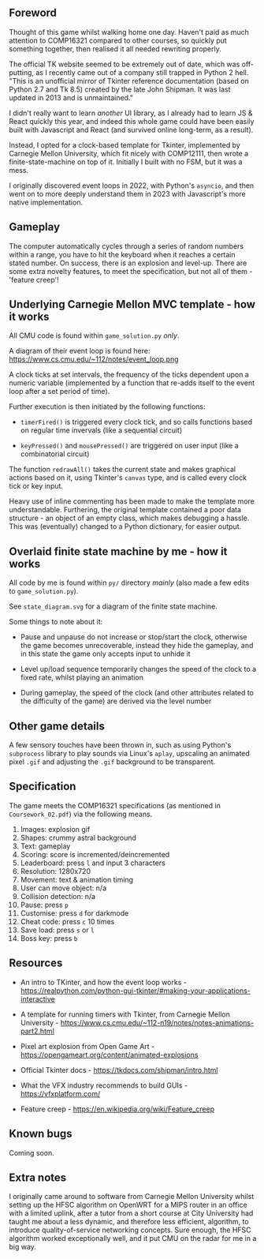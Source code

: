 
##  Foreword

Thought of this game whilst walking home one day. Haven't paid as much
attention to COMP16321 compared to other courses, so quickly put
something together, then realised it all needed rewriting properly.

The official TK website seemed to be extremely out of date, which was
off-putting, as I recently came out of a company still trapped in
Python 2 hell. "This is an unofficial mirror of Tkinter reference
documentation (based on Python 2.7 and Tk 8.5) created by the late
John Shipman.  It was last updated in 2013 and is unmaintained."

I didn't really want to learn *another* UI library, as I already had
to learn JS & React quickly this year, and indeed this whole game
could have been easily built with Javascript and React (and survived
online long-term, as a result).

Instead, I opted for a clock-based template for Tkinter, implemented
by Carnegie Mellon University, which fit nicely with COMP12111, then
wrote a finite-state-machine on top of it. Initially I built with no
FSM, but it was a mess.

I originally discovered event loops in 2022, with Python's `asyncio`,
and then went on to more deeply understand them in 2023 with
Javascript's more native implementation.


##  Gameplay

The computer automatically cycles through a series of random numbers
within a range, you have to hit the keyboard when it reaches a certain
stated number. On success, there is an explosion and level-up. There
are some extra novelty features, to meet the specification, but not
all of them - 'feature creep'!


##  Underlying Carnegie Mellon MVC template - how it works

All CMU code is found within `game_solution.py` *only*.

A diagram of their event loop is found here:
https://www.cs.cmu.edu/~112/notes/event_loop.png

A clock ticks at set intervals, the frequency of the ticks dependent
upon a numeric variable (implemented by a function that re-adds itself
to the event loop after a set period of time).

Further execution is then initiated by the following functions:

- `timerFired()` is triggered every clock tick, and so calls functions
  based on regular time invervals (like a sequential circuit)

- `keyPressed()` and `mousePressed()` are triggered on user input
  (like a combinatorial circuit)

The function `redrawAll()` takes the current state and makes graphical
actions based on it, using Tkinter's `canvas` type, and is called
every clock tick or key input.

Heavy use of inline commenting has been made to make the template more
understandable. Furthering, the original template contained a poor
data structure - an object of an empty class, which makes debugging a
hassle. This was (eventually) changed to a Python dictionary, for
easier output.


##  Overlaid finite state machine by me - how it works

All code by me is found within `py/` directory *mainly* (also made a
few edits to `game_solution.py`).

See `state_diagram.svg` for a diagram of the finite state machine.

Some things to note about it:

- Pause and unpause do not increase or stop/start the clock, otherwise
  the game becomes unrecoverable, instead they hide the gameplay, and
  in this state the game only accepts input to unhide it

- Level up/load sequence temporarily changes the speed of the clock to
  a fixed rate, whilst playing an animation

- During gameplay, the speed of the clock (and other attributes
  related to the difficulty of the game) are derived via the level
  number


##  Other game details

A few sensory touches have been thrown in, such as using Python's
`subprocess` library to play sounds via Linux's `aplay`, upscaling
an animated pixel `.gif` and adjusting the `.gif` background to be
transparent.




##  Specification

The game meets the COMP16321 specifications (as mentioned in
`Coursework_02.pdf`) via the following means.

1. Images: explosion gif
2. Shapes: crummy astral background
3. Text: gameplay
4. Scoring: score is incremented/deincremented
5. Leaderboard: press `l` and input 3 characters
6. Resolution: 1280x720
7. Movement: text & animation timing
8. User can move object: n/a
9. Collision detection: n/a
10. Pause: press `p`
11. Customise: press `d` for darkmode
12. Cheat code: press `c` 10 times
13. Save load: press `s` or `l`
14. Boss key: press `b`


##  Resources

 - An intro to TKinter, and how the event loop works - https://realpython.com/python-gui-tkinter/#making-your-applications-interactive

- A template for running timers with Tkinter, from Carnegie Mellon University - https://www.cs.cmu.edu/~112-n19/notes/notes-animations-part2.html

- Pixel art explosion from Open Game Art - https://opengameart.org/content/animated-explosions

- Official Tkinter docs - https://tkdocs.com/shipman/intro.html

- What the VFX industry recommends to build GUIs -  https://vfxplatform.com/

- Feature creep - https://en.wikipedia.org/wiki/Feature_creep


##  Known bugs

Coming soon.


##  Extra notes

I originally came around to software from Carnegie Mellon University
whilst setting up the HFSC algorithm on OpenWRT for a MIPS router in
an office with a limited uplink, after a tutor from a short course at
City University had taught me about a less dynamic, and therefore less
efficient, algorithm, to introduce quality-of-service networking
concepts. Sure enough, the HFSC algorithm worked exceptionally well,
and it put CMU on the radar for me in a big way.

